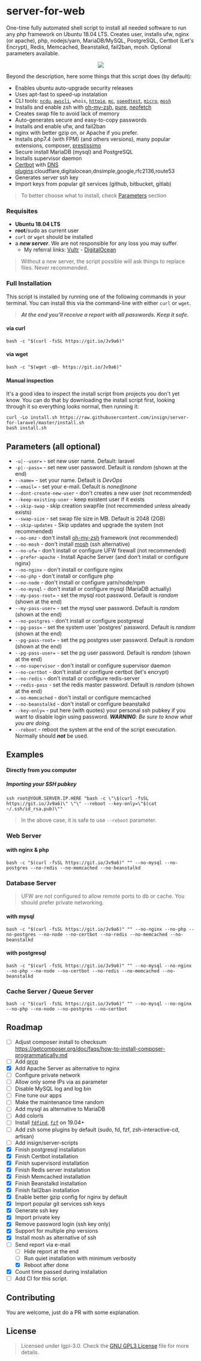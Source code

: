 # server-for-web
One-time fully automated shell script to install all needed software to run any php framework on Ubuntu 18.04 LTS. Creates user, installs ufw, nginx (or apache), php, nodejs/yarn, MariaDB/MySQL, PostgreSQL, Certbot (Let's Encrypt), Redis, Memcached, Beanstalkd, fail2ban, mosh. Optional parameters available.

<p align="center">
  <a href="https://asciinema.org/a/311864"><img src="https://cdn.jsdelivr.net/gh/insign/server-for-laravel/demo.svg"></a>
</p>

Beyond the description, here some things that this script does (by default):
- Enables ubuntu auto-upgrade security releases
- Uses apt-fast to speed-up instalation
- CLI tools: [`ncdu`](https://en.wikipedia.org/wiki/Ncdu), [`awscli`](https://aws.amazon.com/cli/), `whois`, [`httpie`](https://httpie.org/), [`mc`](http://linuxcommand.org/lc3_adv_mc.php), [`speedtest`](https://github.com/sivel/speedtest-cli), [`micro`](https://micro-editor.github.io/), [`mosh`](https://mosh.org/)
- Installs and enable zsh with [oh-my-zsh](https://ohmyz.sh/), [pure](https://github.com/sindresorhus/pure), [neofetch](https://github.com/dylanaraps/neofetch)
- Creates swap file to avoid lack of memory
- Auto-generates secure and easy-to-copy passwords
- Installs and enable ufw, and fail2ban
- nginx with better gzip on, or Apache if you prefer. 
- Installs php7.4 (with FPM) (and others versions), many popular extensions, composer, [prestissimo](https://github.com/hirak/prestissimo)
- Secure install MariaDB (mysql) and PostgreSQL
- Installs supervisor daemon
- [Certbot](https://certbot.eff.org/) with [DNS plugins](https://certbot.eff.org/docs/using.html#dns-plugins):cloudflare,digitalocean,dnsimple,google,rfc2136,route53
- Generates server ssh key
- Import keys from popular git services (github, bitbucket, gitlab)

 

>To better choose what to install, check [Parameters](#parameters-all-optional) section

### Requisites
- **Ubuntu 18.04 LTS**
- **root**/sudo as current user
- `curl` or `wget` should be installed
- a **_new server_**. We are not responsible for any loss you may suffer.
  -  My referral links: [Vultr](https://www.vultr.com/?ref=7205888) - [DigitalOcean](https://m.do.co/c/4361152a43e1)

> Without a new server, the script possible will ask things to replace files. Never recommended.

### Full Installation

This script is installed by running one of the following commands in your terminal. You can install this via the command-line with either `curl` or `wget`.

>**_At the end you'll receive a report with all passwords. Keep it safe._**
#### via curl

```shell
bash -c "$(curl -fsSL https://git.io/Jv9a6)"
```

#### via wget

```shell
bash -c "$(wget -qO- https://git.io/Jv9a6)"
```
#### Manual inspection

It's a good idea to inspect the install script from projects you don't yet know. You can do
that by downloading the install script first, looking through it so everything looks normal,
then running it:

```shell
curl -Lo install.sh https://raw.githubusercontent.com/insign/server-for-laravel/master/install.sh
bash install.sh
```

## Parameters (all optional)
* `-u|--user=` - set new user name. Default: laravel
* `-p|--pass=` - set new user password. Default is _random_ (shown at the end)
* `--name=` - set your name. Default is _DevOps_
* `--email=` - set your e-mail. Default is _none@none_
* `--dont-create-new-user` - don't creates a new user (not recommended)
* `--keep-existing-user` - keep existent user if it exists
* `--skip-swap` - skip creation swapfile (not recommended unless already exists)
* `--swap-size` - set swap file size in MB. Default is 2048 (2GB)
* `--skip-updates` - Skip updates and upgrade the system (not recommended)
* `--no-omz` - don't install [oh-my-zsh](https://ohmyz.sh/) framework (not recommended)
* `--no-mosh` - don't install [mosh](https://mosh.org) (ssh alternative)
* `--no-ufw` - don't install or configure UFW firewall (not recommended)
* `--prefer-apache` - Install Apache Server (and don't install or configure nginx)
* `--no-nginx` - don't install or configure nginx
* `--no-php` - don't install or configure php
* `--no-node` - don't install or configure yarn/node/npm
* `--no-mysql` - don't install or configure mysql (MariaDB actually)
* `--my-pass-root=` - set the mysql root password. Default is _random_ (shown at the end)
* `--my-pass-user=` - set the mysql user password. Default is _random_ (shown at the end)
* `--no-postgres` - don't install or configure postgresql
* `--pg-pass=` - set the system user 'postgres' password. Default is _random_ (shown at the end) 
* `--pg-pass-root=` - set the pg postgres user password. Default is _random_ (shown at the end)
* `--pg-pass-user=` - set the pg user password. Default is _random_ (shown at the end)
* `--no-supervisor` - don't install or configure supervisor daemon
* `--no-certbot` - don't install or configure certbot (let's encrypt)
* `--no-redis` - don't install or configure redis-server
* `--redis-pass` - set the redis master password. Default is _random_ (shown at the end)
* `--no-memcached` - don't install or configure memcached
* `--no-beanstalkd` - don't install or configure beanstalkd
* `--key-only=` - put here (with quotes) your personal ssh pubkey if you want to disable login using password. _**WARNING**: Be sure to know what you are doing._
* `--reboot` - reboot the system at the end of the script executation. Normally should **_not_** be used.

## Examples
#### Directly from you computer
##### Importing your SSH pubkey
```shell script
ssh root@YOUR.SERVER.IP.HERE "bash -c \"\$(curl -fsSL https://git.io/Jv9a6)\" \"\" --reboot --key-only=\"$(cat ~/.ssh/id_rsa.pub)\""
```
> In the above case, it is safe to use `--reboot` parameter.
### Web Server
#### with nginx & php
```shell script
bash -c "$(curl -fsSL https://git.io/Jv9a6)" "" --no-mysql --no-postgres --no-redis --no-memcached --no-beanstalkd
```
### Database Server
> UFW are not configured to allow remote ports to db or cache. You should prefer private networking.
#### with mysql
```shell script
bash -c "$(curl -fsSL https://git.io/Jv9a6)" "" --no-nginx --no-php --no-postgres --no-node --no-certbot --no-redis --no-memcached --no-beanstalkd
```
#### with postgresql
```shell script
bash -c "$(curl -fsSL https://git.io/Jv9a6)" "" --no-mysql --no-nginx --no-php --no-node --no-certbot --no-redis --no-memcached --no-beanstalkd
```
### Cache Server / Queue Server
```shell script
bash -c "$(curl -fsSL https://git.io/Jv9a6)" "" --no-mysql --no-nginx --no-php --no-node --no-postgres --no-certbot
```


## Roadmap

- [ ] Adjust composer install to checksum https://getcomposer.org/doc/faqs/how-to-install-composer-programmatically.md
- [ ] Add [qrcp](https://github.com/claudiodangelis/qrcp)
- [X] Add Apache Server as alternative to nginx
- [ ] Configure private network
- [ ] Allow only some IPs via as parameter
- [ ] Disable MySQL log and log bin
- [ ] Fine tune our apps
- [ ] Make the maintenance time random
- [ ] Add mysql as alternative to MariaDB
- [ ] Add colorls
- [ ] Install [`fdfind`](https://github.com/sharkdp/fd), [`fzf`](https://github.com/junegunn/fzf) on 19.04+
- [ ] Add zsh some plugins by default (sudo, fd, fzf, zsh-interactive-cd, artisan)
- [ ] Add insign/server-scripts
- [X] Finish postgresql installation
- [X] Finish Certbot installation
- [X] Finish supervisord installation
- [X] Finish Redis server installation
- [X] Finish Memcached installation
- [X] Finish Beanstalkd installation
- [X] Finish fail2ban installation
- [X] Enable better gzip config for nginx by default
- [X] Import popular git services ssh keys
- [X] Generate ssh key
- [X] Import private key
- [X] Remove password login (ssh key only)
- [X] Support for multiple php versions
- [X] Install mosh as alternative of ssh
- [ ] Send report via e-mail
  - [ ] Hide report at the end
  - [ ] Run quiet installation with minimum verbosity
  - [X] Reboot after done
- [X] Count time passed during installation
- [ ] Add CI for this script.

## Contributing
You are welcome, just do a PR with some explanation.

## License
> Licensed under lgpl-3.0. Check the [GNU GPL3 License](./LICENSE) file for more details.
